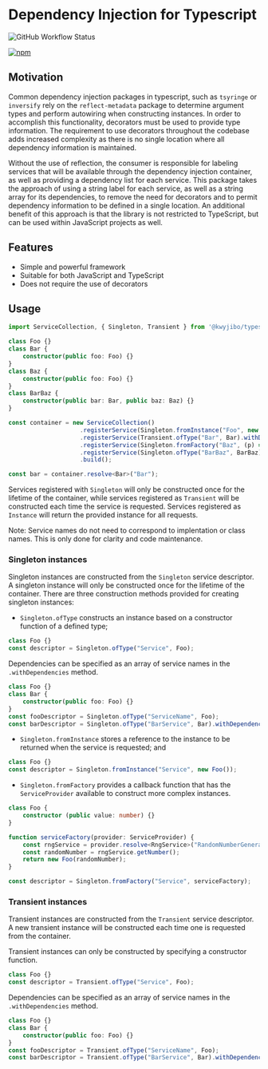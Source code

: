 # Dependency Injection for Typescript

![GitHub Workflow Status](https://github.com/doc-kwyjibo/typescript-dependency-injection/actions/workflows/build.yml/badge.svg)

[![npm](https://img.shields.io/npm/v/typescript-dependency-injection.svg)](https://www.npmjs.com/package/typescript-dependency-injection)

## Motivation
Common dependency injection packages in typescript, such as `tsyringe` or `inversify` rely on the `reflect-metadata` package to determine argument types and perform autowiring when constructing instances. In order to accomplish this functionality, decorators must be used to provide type information. The requirement to use decorators throughout the codebase adds increased complexity as there is no single location where all dependency information is maintained.

Without the use of reflection, the consumer is responsible for labeling services that will be available through the dependency injection container, as well as providing a dependency list for each service. This package takes the approach of using a string label for each service, as well as a string array for its dependencies, to remove the need for decorators and to permit dependency information to be defined in a single location. An additional benefit of this approach is that the library is not restricted to TypeScript, but can be used within JavaScript projects as well.

## Features
- Simple and powerful framework
- Suitable for both JavaScript and TypeScript
- Does not require the use of decorators

## Usage

```typescript
import ServiceCollection, { Singleton, Transient } from '@kwyjibo/typescript-dependency-injection';

class Foo {}
class Bar {
    constructor(public foo: Foo) {}
}
class Baz {
    constructor(public foo: Foo) {}
}
class BarBaz {
    constructor(public bar: Bar, public baz: Baz) {}
}

const container = new ServiceCollection()
                    .registerService(Singleton.fromInstance("Foo", new Foo()))
                    .registerService(Transient.ofType("Bar", Bar).withDependencies(["Foo"]))
                    .registerService(Singleton.fromFactory("Baz", (p) => new Baz(p.resolve<Foo>("Foo"))))
                    .registerService(Singleton.ofType("BarBaz", BarBaz).withDependencies(["Bar", "Baz"]))
                    .build();

const bar = container.resolve<Bar>("Bar");
```

Services registered with `Singleton` will only be constructed once for the lifetime of the container, while services registered as `Transient` will be constructed each time the service is requested. Services registered as `Instance` will return the provided instance for all requests.

Note: Service names do not need to correspond to implentation or class names. This is only done for clarity and code maintenance.

### Singleton instances
Singleton instances are constructed from the `Singleton` service descriptor. A singleton instance will only be constructed once for the lifetime of the container. There are three construction methods provided for creating singleton instances:
- `Singleton.ofType` constructs an instance based on a constructor function of a defined type;
```typescript
class Foo {}
const descriptor = Singleton.ofType("Service", Foo);
```
Dependencies can be specified as an array of service names in the `.withDependencies` method.
```typescript
class Foo {}
class Bar {
    constructor(public foo: Foo) {}
}
const fooDescriptor = Singleton.ofType("ServiceName", Foo);
const barDescriptor = Singleton.ofType("BarService", Bar).withDependencies(["ServiceName"]);
```

- `Singleton.fromInstance` stores a reference to the instance to be returned when the service is requested; and
```typescript
class Foo {}
const descriptor = Singleton.fromInstance("Service", new Foo());
```
- `Singleton.fromFactory` provides a callback function that has the `ServiceProvider` available to construct more complex instances.
```typescript
class Foo {
    constructor (public value: number) {}
}

function serviceFactory(provider: ServiceProvider) {
    const rngService = provider.resolve<RngService>("RandomNumberGenerator");
    const randomNumber = rngService.getNumber();
    return new Foo(randomNumber);
}

const descriptor = Singleton.fromFactory("Service", serviceFactory);
```

### Transient instances
Transient instances are constructed from the `Transient` service descriptor. A new transient instance will be constructed each time one is requested from the container.

Transient instances can only be constructed by specifying a constructor function.
```typescript
class Foo {}
const descriptor = Transient.ofType("Service", Foo);
```
Dependencies can be specified as an array of service names in the `.withDependencies` method.
```typescript
class Foo {}
class Bar {
    constructor(public foo: Foo) {}
}
const fooDescriptor = Transient.ofType("ServiceName", Foo);
const barDescriptor = Transient.ofType("BarService", Bar).withDependencies(["ServiceName"]);
```
